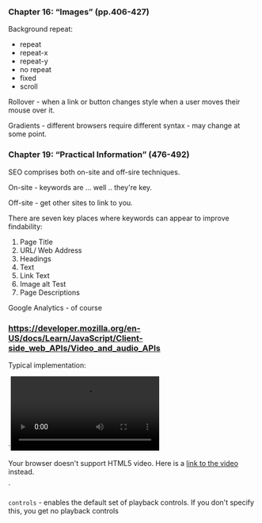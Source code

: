 ### Chapter 16: “Images” (pp.406-427)

Background repeat:

* repeat
* repeat-x
* repeat-y
* no repeat
* fixed
* scroll

Rollover - when a link or button changes style when a user moves their mouse over it. 

Gradients - different browsers require different syntax - may change at some point.


### Chapter 19: “Practical Information” (476-492)

SEO comprises both on-site and off-sire techniques.

On-site - keywords are ... well .. they're key.

Off-site - get other sites to link to you.

There are seven key places where keywords can appear to improve findability:

1. Page Title
2. URL/ Web Address
3. Headings
4. Text
5. Link Text
6. Image alt Test
7. Page Descriptions

Google Analytics - of course


### https://developer.mozilla.org/en-US/docs/Learn/JavaScript/Client-side_web_APIs/Video_and_audio_APIs

Typical implementation:

`<video controls>
  <source src="rabbit320.mp4" type="video/mp4">
  <source src="rabbit320.webm" type="video/webm">
  <p>Your browser doesn't support HTML5 video. Here is a <a href="rabbit320.mp4">link to the video</a> instead.</p>
</video>`

`controls` - enables the default set of playback controls. If you don't specify this, you get no playback controls


